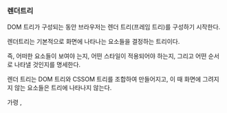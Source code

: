 ### 렌더트리

DOM 트리가 구성되는 동안 브라우저는 렌더 트리(프레임 트리)를 구성하기 시작한다.

렌더트리는 기본적으로 화면에 나타나는 요소들을 결정하는 트리이다.
 
즉, 어떠한 요소들이 보여야 는지, 어떤 스타일이 적용되어야 하는지, 그리고 어떤 순서로 나타낼 것인지를 명세한다.

렌더 트리는 DOM 트리와 CSSOM 트리를 조합하여 만들어지고, 이 때 화면에 그려지지 않는 요소들은 트리에 나타나지 않는다. 

가령 <head>, <script> 같은 태그나 display: none 스타일이 적용된 엘리먼트가 있다. 이러한 태그는 시각적으로 나타낼 것이 없기 때문에 렌더 트리에 그려지지 않는다. 즉 렌더 트리는 DOM 트리와 정확하게 1:1로 매칭이 되지는 않는다.
